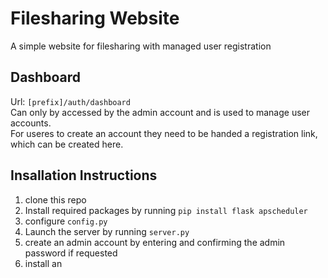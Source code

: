 # Filesharing Website

A simple website for filesharing with managed user registration

## Dashboard

Url: `[prefix]/auth/dashboard`  
Can only by accessed by the admin account and is used to manage user accounts.  
For useres to create an account they need to be handed a registration link, which can be created here.

## Insallation Instructions

1. clone this repo
2. Install required packages by running `pip install flask apscheduler`
3. configure `config.py`
4. Launch the server by running `server.py`
5. create an admin account by entering and confirming the admin password if requested
6. install an
